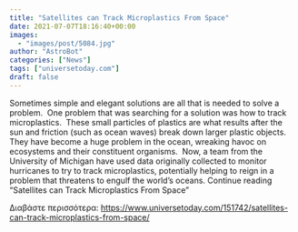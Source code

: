 ```yaml
---
title: "Satellites can Track Microplastics From Space"
date: 2021-07-07T18:16:40+00:00
images:
  - "images/post/5084.jpg"
author: "AstroBot"
categories: ["News"]
tags: ["universetoday.com"]
draft: false
---
```


Sometimes simple and elegant solutions are all that is needed to solve a problem.  One problem that was searching for a solution was how to track microplastics.  These small particles of plastics are what results after the sun and friction (such as ocean waves) break down larger plastic objects.  They have become a huge problem in the ocean, wreaking havoc on ecosystems and their constituent organisms.  Now, a team from the University of Michigan have used data originally collected to monitor hurricanes to try to track microplastics, potentially helping to reign in a problem that threatens to engulf the world’s oceans. Continue reading “Satellites can Track Microplastics From Space” 

Διαβάστε περισσότερα: https://www.universetoday.com/151742/satellites-can-track-microplastics-from-space/
